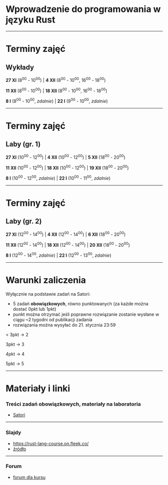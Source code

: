 # Wprowadzenie do programowania w języku Rust

---

# Terminy zajęć

## Wykłady
**27 XI** (8<sup>00</sup> - 10<sup>00</sup>) |
**4 XII** (8<sup>00</sup> - 10<sup>00</sup>, 16<sup>00</sup> - 18<sup>00</sup>)

**11 XII** (8<sup>00</sup> - 10<sup>00</sup>) |
**18 XII** (8<sup>00</sup> - 10<sup>00</sup>, 16<sup>00</sup> - 18<sup>00</sup>)

**8 I** (8<sup>00</sup> - 10<sup>00</sup>, _zdalnie_) |
**22 I** (9<sup>00</sup> - 10<sup>00</sup>, _zdalnie_)

---

# Terminy zajęć

## Laby (gr. 1)
**27 XI** (10<sup>00</sup> - 12<sup>00</sup>) |
**4 XII** (10<sup>00</sup> - 12<sup>00</sup>) | 
**5 XII** (18<sup>00</sup> - 20<sup>00</sup>)

**11 XII** (10<sup>00</sup> - 12<sup>00</sup>) |
**18 XII** (10<sup>00</sup> - 12<sup>00</sup>) |
**19 XII** (18<sup>00</sup> - 20<sup>00</sup>)

**8 I** (10<sup>00</sup> - 12<sup>00</sup>, _zdalnie_) |
**22 I** (10<sup>00</sup> - 11<sup>00</sup>, _zdalnie_)

---

# Terminy zajęć

## Laby (gr. 2)
**27 XI** (12<sup>00</sup> - 14<sup>00</sup>) |
**4 XII** (12<sup>00</sup> - 14<sup>00</sup>) |
**6 XII** (18<sup>00</sup> - 20<sup>00</sup>)

**11 XII** (12<sup>00</sup> - 14<sup>00</sup>) |
**18 XII** (12<sup>00</sup> - 14<sup>00</sup>) |
**20 XII** (18<sup>00</sup> - 20<sup>00</sup>)

**8 I** (12<sup>00</sup> - 14<sup>00</sup>, _zdalnie_) |
**22 I** (12<sup>00</sup> - 13<sup>00</sup>, _zdalnie_)

---

# Warunki zaliczenia

<rc-cols>
<rc-col left fat>

Wyłącznie na podstawie zadań na Satori:
 - 5 zadań **obowiązkowych**, równo punktowanych (za każde można dostać 0pkt lub 1pkt)
 - punkt można otrzymać jeśli poprawne rozwiązanie zostanie wysłane w ciągu ~2 tygodni od publikacji zadania
 - rozwiązania można wysyłać do 21. stycznia 23:59

</rc-col>
<rc-col right>

< 3pkt → 2

3pkt → 3 

4pkt → 4 

5pkt → 5
</rc-col>
</rc-cols>

---

# Materiały i linki

### Treści zadań obowiązkowych, materiały na laboratoria
- [Satori](https://satori.tcs.uj.edu.pl/contest/8677128/)

 ---

### Slajdy

 - https://rust-lang-course.on.fleek.co/
 - [źródło](https://github.com/pmikolajczyk41/rust-lang-course)

 ---

### Forum
 - [forum dla kursu](https://forum.tcs.uj.edu.pl/c/ia-23-24-zima/rust-24/341)
